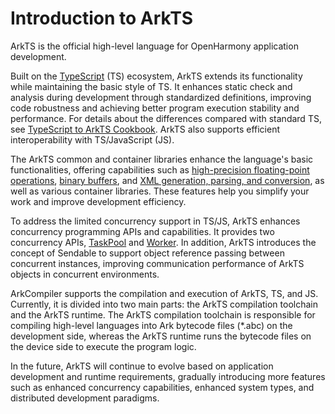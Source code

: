 # Introduction to ArkTS

ArkTS is the official high-level language for OpenHarmony application development.

Built on the [TypeScript](https://www.typescriptlang.org/) (TS) ecosystem, ArkTS extends its functionality while maintaining the basic style of TS. It enhances static check and analysis during development through standardized definitions, improving code robustness and achieving better program execution stability and performance. For details about the differences compared with standard TS, see [TypeScript to ArkTS Cookbook](../quick-start/typescript-to-arkts-migration-guide.md). ArkTS also supports efficient interoperability with TS/JavaScript (JS).

The ArkTS common and container libraries enhance the language's basic functionalities, offering capabilities such as [high-precision floating-point operations](../reference/apis-arkts/js-apis-arkts-decimal.md), [binary buffers](buffer.md), and [XML generation, parsing, and conversion](xml-overview.md), as well as various container libraries. These features help you simplify your work and improve development efficiency.

To address the limited concurrency support in TS/JS, ArkTS enhances concurrency programming APIs and capabilities. It provides two concurrency APIs, [TaskPool](taskpool-introduction.md) and [Worker](worker-introduction.md). In addition, ArkTS introduces the concept of Sendable to support object reference passing between concurrent instances, improving communication performance of ArkTS objects in concurrent environments.

ArkCompiler supports the compilation and execution of ArkTS, TS, and JS. Currently, it is divided into two main parts: the ArkTS compilation toolchain and the ArkTS runtime. The ArkTS compilation toolchain is responsible for compiling high-level languages into Ark bytecode files (\*.abc) on the development side, whereas the ArkTS runtime runs the bytecode files on the device side to execute the program logic.

In the future, ArkTS will continue to evolve based on application development and runtime requirements, gradually introducing more features such as enhanced concurrency capabilities, enhanced system types, and distributed development paradigms.
